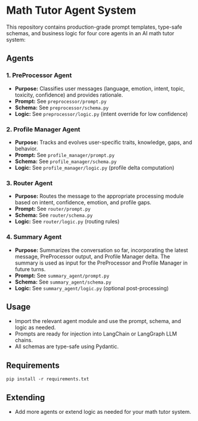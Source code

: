 # Math Tutor Agent System

This repository contains production-grade prompt templates, type-safe schemas, and business logic for four core agents in an AI math tutor system:

## Agents

### 1. PreProcessor Agent
- **Purpose:** Classifies user messages (language, emotion, intent, topic, toxicity, confidence) and provides rationale.
- **Prompt:** See `preprocessor/prompt.py`
- **Schema:** See `preprocessor/schema.py`
- **Logic:** See `preprocessor/logic.py` (intent override for low confidence)

### 2. Profile Manager Agent
- **Purpose:** Tracks and evolves user-specific traits, knowledge, gaps, and behavior.
- **Prompt:** See `profile_manager/prompt.py`
- **Schema:** See `profile_manager/schema.py`
- **Logic:** See `profile_manager/logic.py` (profile delta computation)

### 3. Router Agent
- **Purpose:** Routes the message to the appropriate processing module based on intent, confidence, emotion, and profile gaps.
- **Prompt:** See `router/prompt.py`
- **Schema:** See `router/schema.py`
- **Logic:** See `router/logic.py` (routing rules)

### 4. Summary Agent
- **Purpose:** Summarizes the conversation so far, incorporating the latest message, PreProcessor output, and Profile Manager delta. The summary is used as input for the PreProcessor and Profile Manager in future turns.
- **Prompt:** See `summary_agent/prompt.py`
- **Schema:** See `summary_agent/schema.py`
- **Logic:** See `summary_agent/logic.py` (optional post-processing)

## Usage
- Import the relevant agent module and use the prompt, schema, and logic as needed.
- Prompts are ready for injection into LangChain or LangGraph LLM chains.
- All schemas are type-safe using Pydantic.

## Requirements
```
pip install -r requirements.txt
```

## Extending
- Add more agents or extend logic as needed for your math tutor system. 